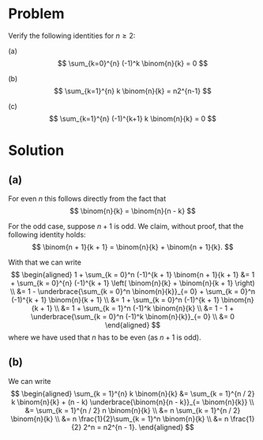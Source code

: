 # Problem
Verify the following identities for $n \geq 2$:

(a) 
$$
\sum_{k=0}^{n} (-1)^k \binom{n}{k} = 0
$$

(b)
$$
\sum_{k=1}^{n} k \binom{n}{k} = n2^{n-1}
$$

(c)
$$
\sum_{k=1}^{n} (-1)^{k+1} k \binom{n}{k} = 0
$$

# Solution
## (a)
For even $n$ this follows directly from the fact that
$$
\binom{n}{k} = \binom{n}{n - k}
$$

For the odd case, suppose $n + 1$ is odd. We claim, without proof, that the following identity holds:
$$
\binom{n + 1}{k + 1} = \binom{n}{k} + \binom{n + 1}{k}.
$$

With that we can write
$$
\begin{aligned}
1 + \sum_{k = 0}^n (-1)^{k + 1} \binom{n + 1}{k + 1} &= 1 + \sum­_{k = 0}^{n} (-1)^{k + 1} \left( \binom{n}{k} + \binom{n}{k + 1} \right) \\
&= 1 - \underbrace{\sum_{k = 0}^n \binom{n}{k}}_{= 0} + \sum_{k = 0}^n (-1)^{k + 1} \binom{n}{k + 1} \\
&= 1 + \sum_{k = 0}^n (-1)^{k + 1} \binom{n}{k + 1} \\
&= 1 + \sum_{k = 1}^n (-1)^k \binom{n}{k} \\
&= 1 - 1 + \underbrace{\sum_{k = 0}^n (-1)^k \binom{n}{k}}_{= 0} \\
&= 0
\end{aligned}
$$
where we have used that $n$ has to be even (as $n + 1$ is odd).

## (b)
We can write
$$
\begin{aligned}
\sum_{k = 1}^{n} k \binom{n}{k} &= \sum_{k = 1}^{n / 2} k \binom{n}{k} + (n - k) \underbrace{\binom{n}{n - k}}_{= \binom{n}{k}} \\
&= \sum­_{k = 1}^{n / 2} n \binom{n}{k} \\
&= n \sum_{k = 1}^{n / 2} \binom{n}{k} \\
&= n \frac{1}{2}\sum_{k = 1}^n \binom{n}{k} \\
&= n \frac{1}{2} 2^n = n2^{n - 1}.
\end{aligned}
$$